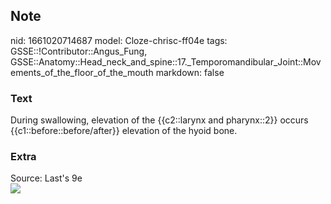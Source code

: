 ## Note
nid: 1661020714687
model: Cloze-chrisc-ff04e
tags: GSSE::!Contributor::Angus_Fung, GSSE::Anatomy::Head_neck_and_spine::17._Temporomandibular_Joint::Movements_of_the_floor_of_the_mouth
markdown: false

### Text
During swallowing, elevation of the {{c2::larynx and pharynx::2}} occurs {{c1::before::before/after}} elevation of the hyoid bone.

### Extra
<div>
  <div>
    Source: Last's 9e
  </div>
  <div><img src=
  "paste-e97d276530b1ad58fbfc3dc59a1b75c31f8acc32.jpg"></div>
</div>
